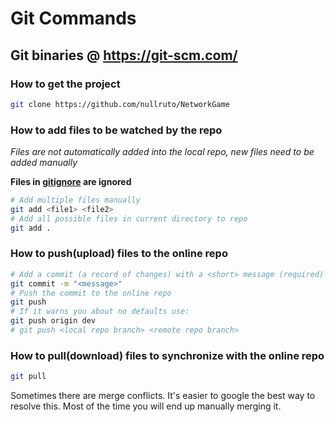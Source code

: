 # Git Commands
## Git binaries @ https://git-scm.com/
### How to get the project
```bash
git clone https://github.com/nullruto/NetworkGame
```

### How to add files to be watched by the repo
*Files are not automatically added into the local repo, new files need to be added manually*

**Files in [gitignore](https://github.com/nullruto/NetworkGame/blob/dev/.gitignore) are ignored**
```bash
# Add multiple files manually
git add <file1> <file2>
# Add all possible files in current directory to repo 
git add .
```

### How to push(upload) files to the online repo
```bash
# Add a commit (a record of changes) with a <short> message (required)
git commit -m "<message>"
# Push the commit to the online repo
git push
# If it warns you about no defaults use:
git push origin dev
# git push <local repo branch> <remote repo branch>
```

### How to pull(download) files to synchronize with the online repo
```bash
git pull
```
Sometimes there are merge conflicts. It's easier to google the best way to resolve this.
Most of the time you will end up manually merging it.
